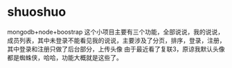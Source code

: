 # shuoshuo
mongodb+node+boostrap
这个小项目主要有三个功能，全部说说，我的说说，成员列表，其中未登录不能看见我的说说，主要涉及了分页，排序，登录，注册，其中登录和注册只做了后台部分，上传头像
由于最近看了复联3，原谅我默认头像都是蜘蛛侠，哈哈，功能大概就是这些了。
